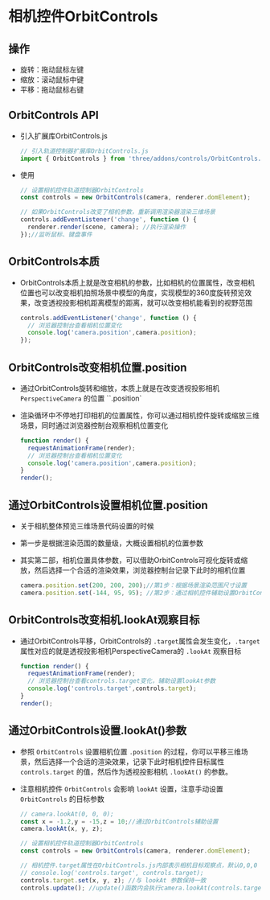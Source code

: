 # 相机控件OrbitControls

## 操作

+ 旋转：拖动鼠标左键
+ 缩放：滚动鼠标中键
+ 平移：拖动鼠标右键

## OrbitControls API

+ 引入扩展库OrbitControls.js

  ```js
  // 引入轨道控制器扩展库OrbitControls.js
  import { OrbitControls } from 'three/addons/controls/OrbitControls.js';
  ```

+ 使用

  ```js
  // 设置相机控件轨道控制器OrbitControls
  const controls = new OrbitControls(camera, renderer.domElement);

  // 如果OrbitControls改变了相机参数，重新调用渲染器渲染三维场景
  controls.addEventListener('change', function () {
    renderer.render(scene, camera); //执行渲染操作
  });//监听鼠标、键盘事件
  ```

## OrbitControls本质

+ OrbitControls本质上就是改变相机的参数，比如相机的位置属性，改变相机位置也可以改变相机拍照场景中模型的角度，实现模型的360度旋转预览效果，改变透视投影相机距离模型的距离，就可以改变相机能看到的视野范围

  ```js
  controls.addEventListener('change', function () {
    // 浏览器控制台查看相机位置变化
    console.log('camera.position',camera.position);
  });
  ```

## OrbitControls改变相机位置.position

+ 通过OrbitControls旋转和缩放，本质上就是在改变透视投影相机 `PerspectiveCamera` 的位置 ``.position`

+ 渲染循环中不停地打印相机的位置属性，你可以通过相机控件旋转或缩放三维场景，同时通过浏览器控制台观察相机位置变化

  ```js
  function render() {
    requestAnimationFrame(render);
    // 浏览器控制台查看相机位置变化
    console.log('camera.position',camera.position);
  }
  render();
  ```

## 通过OrbitControls设置相机位置.position

+ 关于相机整体预览三维场景代码设置的时候
+ 第一步是根据渲染范围的数量级，大概设置相机的位置参数
+ 其实第二部，相机位置具体参数，可以借助OrbitControls可视化旋转或缩放，然后选择一个合适的渲染效果，浏览器控制台记录下此时的相机位置

  ```js
  camera.position.set(200, 200, 200);//第1步：根据场景渲染范围尺寸设置
  camera.position.set(-144, 95, 95); //第2步：通过相机控件辅助设置OrbitControls
  ```

## OrbitControls改变相机.lookAt观察目标

+ 通过OrbitControls平移，OrbitControls的 `.target`属性会发生变化，`.target`属性对应的就是透视投影相机PerspectiveCamera的 `.lookAt` 观察目标

  ```js
  function render() {
    requestAnimationFrame(render);
    // 浏览器控制台查看controls.target变化，辅助设置lookAt参数
    console.log('controls.target',controls.target);
  }
  render();
  ```

## 通过OrbitControls设置.lookAt()参数

+ 参照 `OrbitControls` 设置相机位置 `.position` 的过程，你可以平移三维场景，然后选择一个合适的渲染效果，记录下此时相机控件目标属性 `controls.target` 的值，然后作为透视投影相机 `.lookAt()` 的参数。

+ 注意相机控件 `OrbitControls` 会影响 `lookAt` 设置，注意手动设置 `OrbitControls` 的目标参数

  ```js
  // camera.lookAt(0, 0, 0);
  const x = -1.2,y = -15,z = 10;//通过OrbitControls辅助设置
  camera.lookAt(x, y, z);

  // 设置相机控件轨道控制器OrbitControls
  const controls = new OrbitControls(camera, renderer.domElement);

  // 相机控件.target属性在OrbitControls.js内部表示相机目标观察点，默认0,0,0
  // console.log('controls.target', controls.target);
  controls.target.set(x, y, z); //与 lookAt 参数保持一致
  controls.update(); //update()函数内会执行camera.lookAt(controls.target)
  ```
